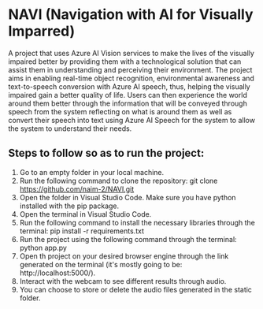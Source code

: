 # NAVI (Navigation with AI for Visually Imparred)
A project that uses Azure AI Vision services to make the lives of the visually impaired better by 
providing them with a technological solution that can assist them in understanding and perceiving 
their environment. The project aims in enabling real-time object recognition, environmental 
awareness and text-to-speech conversion with Azure AI speech, thus, helping the visually impaired 
gain a better quality of life. Users can then experience the world around them better through the 
information that will be conveyed through speech from the system reflecting on what is around them 
as well as convert their speech into text using Azure AI Speech for the system to allow the system 
to understand their needs.

## Steps to follow so as to run the project:
1. Go to an empty folder in your local machine.
2. Run the following command to clone the repository:
git clone https://github.com/naim-2/NAVI.git
3. Open the folder in Visual Studio Code. Make sure you have python installed with the pip package.
4. Open the terminal in Visual Studio Code.
5. Run the following command to install the necessary libraries through the terminal: pip install -r requirements.txt
6. Run the project using the following command through the terminal: python app.py
7. Open th project on your desired browser engine through the link generated on the terminal (it's mostly going to be: http://localhost:5000/).
8. Interact with the webcam to see different results through audio.
9. You can choose to store or delete the audio files generated in the static folder.
